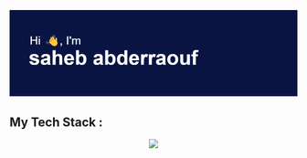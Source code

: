 [![MasterHead](header.png)](https://github.com/raoufsaheb)

 <h2> My Tech Stack : </h2> 
<p align="center">
  <a href="https://skillicons.dev">
    <img src="https://skillicons.dev/icons?i=git,kubernetes,docker,c,anaconda,androidstudio,arduino,bootstrap,codepen,css,docker,eclipse,figma,firebase,flutter,gradle,java,js,laravel,latex,netlify,py" />
  </a>
</p>

